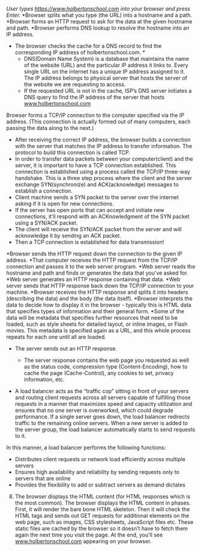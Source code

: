 *User types https://www.holbertonschool.com into your browser and press Enter.*
*Browser splits what you type (the URL) into a hostname and a path.
*Browser forms an HTTP request to ask for the data at the given hostname and path.
*Browser performs DNS lookup to resolve the hostname into an IP address.
* The browser checks the cache for a DNS record to find the corresponding IP address of holbertonschool.com.
  * 
  * DNS(Domain Name System) is a database that maintains the name of the website (URL) and the particular IP address it links to. Every single URL on the internet has a unique IP address assigned to it. The IP address belongs to physical server that hosts the server of the website we are requesting to access. 
  * If the requested URL is not in the cache, ISP’s DNS server initiates a DNS query to find the IP address of the server that hosts www.holbertonschool.com
  
Browser forms a TCP/IP connection to the computer specified via the IP address. (This connection is actually formed out of many computers, each passing the data along to the next.)


  * After receiving the correct IP address, the browser builds a connection with the server that matches the IP address to transfer information. The protocol to build this connection is called TCP.
  * In order to transfer data packets between your computer(client) and the server, it is important to have a TCP connection established. This connection is established using a process called the TCP/IP three-way handshake. This is a three step process where the client and the server exchange SYN(synchronize) and ACK(acknowledge) messages to establish a connection.
  * Client machine sends a SYN packet to the server over the internet asking if it is open for new connections.
  * If the server has open ports that can accept and initiate new connections, it’ll respond with an ACKnowledgment of the SYN packet using a SYN/ACK packet.
  * The client will receive the SYN/ACK packet from the server and will acknowledge it by sending an ACK packet.
  * Then a TCP connection is established for data transmission!

*Browser sends the HTTP request down the connection to the given IP address.
*That computer receives the HTTP request from the TCP/IP connection and passes it to the web server program.
*Web server reads the hostname and path and finds or generates the data that you've asked for.
*Web server generates an HTTP response containing that data.
*Web server sends that HTTP response back down the TCP/IP connection to your machine.
*Browser receives the HTTP response and splits it into headers (describing the data) and the body (the data itself).
*Browser interprets the data to decide how to display it in the browser - typically this is HTML data that specifies types of information and their general form.
*Some of the data will be metadata that specifies further resources that need to be loaded, such as style sheets for detailed layout, or inline images, or Flash movies. This metadata is specified again as a URL, and this whole process repeats for each one until all are loaded.


* The server sends out an HTTP response.
  * The server response contains the web page you requested as well as the status code, compression type (Content-Encoding), how to cache the page (Cache-Control), any cookies to set, privacy information, etc.

* A load balancer acts as the “traffic cop” sitting in front of your servers and routing client requests across all servers capable of fulfilling those requests in a manner that maximizes speed and capacity utilization and ensures that no one server is overworked, which could degrade performance. If a single server goes down, the load balancer redirects traffic to the remaining online servers. When a new server is added to the server group, the load balancer automatically starts to send requests to it.

In this manner, a load balancer performs the following functions:

* Distributes client requests or network load efficiently across multiple servers
* Ensures high availability and reliability by sending requests only to servers that are online
* Provides the flexibility to add or subtract servers as demand dictates
	  
8. The browser displays the HTML content (for HTML responses which is the most common).
The browser displays the HTML content in phases. First, it will render the bare bone HTML skeleton. Then it will check the HTML tags and sends out GET requests for additional elements on the web page, such as images, CSS stylesheets, JavaScript files etc. These static files are cached by the browser so it doesn’t have to fetch them again the next time you visit the page. At the end, you’ll see www.holbertonschool.com appearing on your browser.

